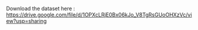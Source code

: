 Download the dataset here : https://drive.google.com/file/d/1OPXcLRjE0Bx06kJo_V8TgRsGUoOHXzVc/view?usp=sharing
